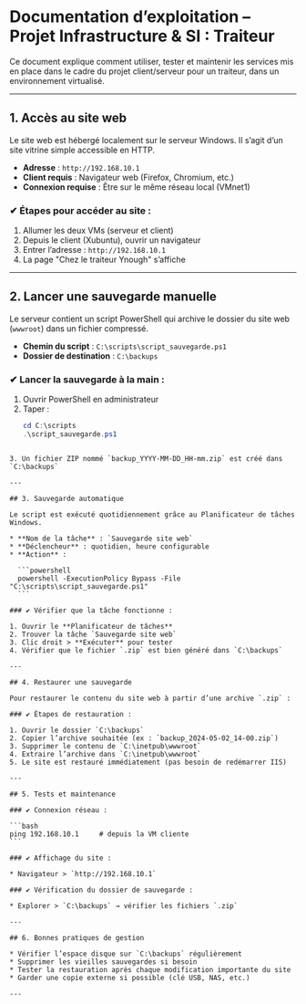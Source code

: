 # Documentation d’exploitation – Projet Infrastructure & SI : Traiteur

Ce document explique comment utiliser, tester et maintenir les services mis en place dans le cadre du projet client/serveur pour un traiteur, dans un environnement virtualisé.

---

## 1. Accès au site web

Le site web est hébergé localement sur le serveur Windows. Il s’agit d’un site vitrine simple accessible en HTTP.

- **Adresse** : `http://192.168.10.1`
- **Client requis** : Navigateur web (Firefox, Chromium, etc.)
- **Connexion requise** : Être sur le même réseau local (VMnet1)

### ✔ Étapes pour accéder au site :

1. Allumer les deux VMs (serveur et client)
2. Depuis le client (Xubuntu), ouvrir un navigateur
3. Entrer l’adresse : `http://192.168.10.1`
4. La page "Chez le traiteur Ynough" s’affiche

---

## 2. Lancer une sauvegarde manuelle

Le serveur contient un script PowerShell qui archive le dossier du site web (`wwwroot`) dans un fichier compressé.

- **Chemin du script** : `C:\scripts\script_sauvegarde.ps1`
- **Dossier de destination** : `C:\backups`

### ✔ Lancer la sauvegarde à la main :

1. Ouvrir PowerShell en administrateur
2. Taper :
   ```powershell
   cd C:\scripts
   .\script_sauvegarde.ps1
````

3. Un fichier ZIP nommé `backup_YYYY-MM-DD_HH-mm.zip` est créé dans `C:\backups`

---

## 3. Sauvegarde automatique

Le script est exécuté quotidiennement grâce au Planificateur de tâches Windows.

* **Nom de la tâche** : `Sauvegarde site web`
* **Déclencheur** : quotidien, heure configurable
* **Action** :

  ```powershell
  powershell -ExecutionPolicy Bypass -File "C:\scripts\script_sauvegarde.ps1"
  ```

### ✔ Vérifier que la tâche fonctionne :

1. Ouvrir le **Planificateur de tâches**
2. Trouver la tâche `Sauvegarde site web`
3. Clic droit > **Exécuter** pour tester
4. Vérifier que le fichier `.zip` est bien généré dans `C:\backups`

---

## 4. Restaurer une sauvegarde

Pour restaurer le contenu du site web à partir d’une archive `.zip` :

### ✔ Étapes de restauration :

1. Ouvrir le dossier `C:\backups`
2. Copier l’archive souhaitée (ex : `backup_2024-05-02_14-00.zip`)
3. Supprimer le contenu de `C:\inetpub\wwwroot`
4. Extraire l’archive dans `C:\inetpub\wwwroot`
5. Le site est restauré immédiatement (pas besoin de redémarrer IIS)

---

## 5. Tests et maintenance

### ✔ Connexion réseau :

```bash
ping 192.168.10.1     # depuis la VM cliente
```

### ✔ Affichage du site :

* Navigateur > `http://192.168.10.1`

### ✔ Vérification du dossier de sauvegarde :

* Explorer > `C:\backups` → vérifier les fichiers `.zip`

---

## 6. Bonnes pratiques de gestion

* Vérifier l’espace disque sur `C:\backups` régulièrement
* Supprimer les vieilles sauvegardes si besoin
* Tester la restauration après chaque modification importante du site
* Garder une copie externe si possible (clé USB, NAS, etc.)

---

